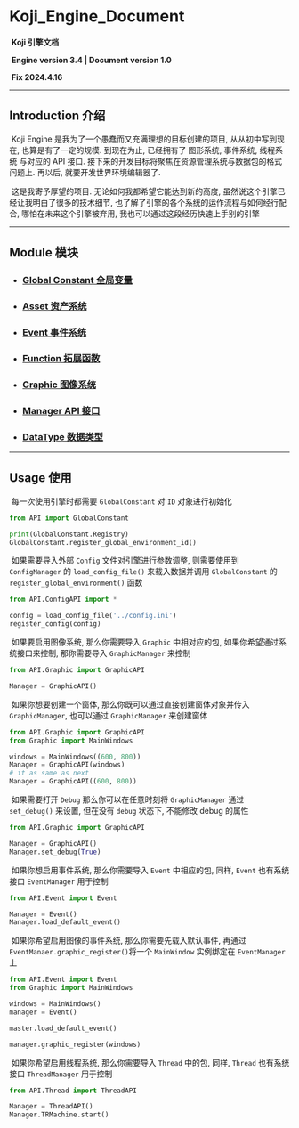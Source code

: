 # Koji_Engine_Document 

​	__Koji 引擎文档__

​	__Engine version 3.4 | Document version 1.0__

​	__Fix 2024.4.16__

---

## Introduction 介绍

​		Koji Engine 是我为了一个愚蠢而又充满理想的目标创建的项目, 从从初中写到现在, 也算是有了一定的规模. 到现在为止, 已经拥有了 图形系统, 事件系统, 线程系统 与对应的 API 接口. 接下来的开发目标将聚焦在资源管理系统与数据包的格式问题上. 再以后, 就要开发世界环境编辑器了.

​	这是我寄予厚望的项目. 无论如何我都希望它能达到新的高度, 虽然说这个引擎已经让我明白了很多的技术细节, 也了解了引擎的各个系统的运作流程与如何经行配合, 哪怕在未来这个引擎被弃用, 我也可以通过这段经历快速上手别的引擎

---

## Module 模块

- ### 	[Global Constant 全局变量](./GlobalConstant.md)

- ### 	[Asset 资产系统](./Asset/Asset.md)

- ### 	[Event 事件系统](.\Event\Event.md)

- ### 	[Function 拓展函数](.\Function\Function.md)

- ### 	[Graphic 图像系统](.\Graphic\Graphic.md)

- ### 	[Manager API 接口](.\Manager\Manager.md)

- ### [DataType 数据类型](.\DataType\DataType.md)

---

## Usage 使用

​	每一次使用引擎时都需要 `GlobalConstant` 对 `ID` 对象进行初始化

```python
from API import GlobalConstant

print(GlobalConstant.Registry)
GlobalConstant.register_global_environment_id()
```

​	如果需要导入外部 `Config` 文件对引擎进行参数调整, 则需要使用到 `ConfigManager` 的 `load_config_file()` 来载入数据并调用 `GlobalConstant` 的 `register_global_environment()` 函数

```Python
from API.ConfigAPI import *

config = load_config_file('../config.ini')
register_config(config)
```

​	如果要启用图像系统, 那么你需要导入 `Graphic` 中相对应的包, 如果你希望通过系统接口来控制, 那你需要导入 `GraphicManager` 来控制

```python
from API.Graphic import GraphicAPI

Manager = GraphicAPI()
```

​	如果你想要创建一个窗体, 那么你既可以通过直接创建窗体对象并传入 `GraphicManager`, 也可以通过 `GraphicManager` 来创建窗体

```python
from API.Graphic import GraphicAPI
from Graphic import MainWindows

windows = MainWindows((600, 800))
Manager = GraphicAPI(windows)
# it as same as next
Manager = GraphicAPI((600, 800))
```

​	如果需要打开 `Debug` 那么你可以在任意时刻将 `GraphicManager` 通过 `set_debug()` 来设置, 但在没有 `debug` 状态下, 不能修改 debug 的属性

```python
from API.Graphic import GraphicAPI

Manager = GraphicAPI()
Manager.set_debug(True)
```

​	如果你想启用事件系统, 那么你需要导入 `Event` 中相应的包, 同样, `Event` 也有系统接口 `EventManager` 用于控制

```python
from API.Event import Event

Manager = Event()
Manager.load_default_event()
```

​	如果你希望启用图像的事件系统, 那么你需要先载入默认事件, 再通过 `EventManaer.graphic_register()`将一个 `MainWindow` 实例绑定在 `EventManager` 上

```python
from API.Event import Event
from Graphic import MainWindows

windows = MainWindows()
manager = Event()

master.load_default_event()

manager.graphic_register(windows)
```

​	如果你希望启用线程系统, 那么你需要导入 `Thread` 中的包, 同样,  `Thread` 也有系统接口 `ThreadManager` 用于控制

```python
from API.Thread import ThreadAPI

Manager = ThreadAPI()
Manager.TRMachine.start()
```


